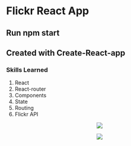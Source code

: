 # Flickr React App

## Run npm start
## Created with Create-React-app

### Skills Learned
1. React
2. React-router
3. Components
4. State
5. Routing
6. Flickr API


<p align="center">
<img src="https://user-images.githubusercontent.com/6277603/46420293-90dc4d00-c6e4-11e8-9e3e-5f02f048c511.png">
</p>

<p align="center">
<img src="https://user-images.githubusercontent.com/6277603/46420294-90dc4d00-c6e4-11e8-907b-9e932dd8e97a.png">
</p>

